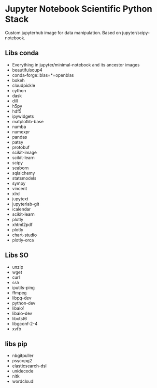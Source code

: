 # Jupyter Notebook Scientific Python Stack

Custom jupyterhub image for data manipulation. Based on jupyter/scipy-notebook.

## Libs conda
* Everything in jupyter/minimal-notebook and its ancestor images
* beautifulsoup4
* conda-forge::blas=*=openblas
* bokeh
* cloudpickle
* cython
* dask
* dill
* h5py
* hdf5
* ipywidgets
* matplotlib-base
* numba
* numexpr
* pandas
* patsy
* protobuf
* scikit-image
* scikit-learn
* scipy
* seaborn
* sqlalchemy
* statsmodels
* sympy
* vincent
* xlrd
* jupytext
* jupyterlab-git
* icalendar
* scikit-learn
* plotly
* xhtml2pdf
* plotly 
* chart-studio 
* plotly-orca

## Libs SO
* unzip
* wget
* curl
* ssh
* iputils-ping
* ffmpeg
* libpq-dev
* python-dev
* libaio1
* libaio-dev
* libxtst6
* libgconf-2-4
* xvfb

## libs pip
* nbgitpuller 
* psycopg2
* elasticsearch-dsl 
* unidecode 
* nltk 
* wordcloud
